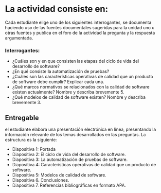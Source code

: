 # La actividad consiste en:
Cada estudiante elige uno de los siguientes interrogantes, se documenta haciendo uso de las fuentes documentales sugeridas para la unidad uno u otras fuentes y publica en el foro de la actividad la pregunta y la respuesta argumentada.

### Interrogantes:
- ¿Cuáles son y en que consisten las etapas del ciclo de vida del desarrollo de software?
- ¿En qué consiste la automatización de pruebas?
- ¿Cuáles son las características operativas de calidad que un producto de software debe cumplir? Explicar cada una.
- ¿Qué marcos normativos se relacionados con la calidad de software existen actualmente? Nombre y describa brevemente 5.
- ¿Qué modelos de calidad de software existen? Nombre y describa brevemente 3.

## Entregable
el estudiante elabora una presentación electrónica en línea, presentando la información relevante de los temas desarrollados en las preguntas. La estructura es la siguiente:

- Diapositiva 1: Portada
- Diapositiva 2: El ciclo de vida del desarrollo de software.
- Diapositiva 3: La automatización de pruebas de software.
- Diapositiva 4: Características operativas de calidad que un producto de software.
- Diapositiva 5: Modelos de calidad de software.
- Diapositiva 6. Conclusiones.
- Diapositiva 7. Referencias bibliográficas en formato APA.
